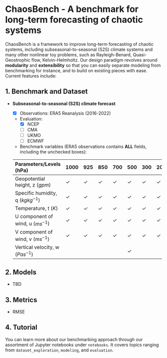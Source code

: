 # ChaosBench - A benchmark for long-term forecasting of chaotic systems
ChaosBench is a framework to improve long-term forecasting of chaotic systems, including subseasonal-to-seasonal (S2S) climate systems and many other nonlinear toy problems, such as Rayleigh-Benard, Quasi-Geostrophic flow, Kelvin-Helmholtz. Our design paradigm revolves around __modularity__ and __extensibility__ so that you can easily separate modeling from benchmarking for instance, and to build on existing pieces with ease. Current features include:

## 1. Benchmark and Dataset

- __Subseasonal-to-seasonal (S2S) climate forecast__
    - [x] Observations: ERA5 Reanalysis (2016-2022)
    - Evaluation:
        - [x] NCEP
        - [ ] CMA
        - [ ] UKMO
        - [ ] ECMWF
    - Benchmark variables (ERA5 observations contains __ALL__ fields, including the unchecked boxes):
        
    Parameters/Levels (hPa) | 1000 | 925 | 850 | 700 | 500 | 300 | 200 | 100 | 50 | 10
    :---------------------- | :----| :---| :---| :---| :---| :---| :---| :---| :--| :-|
    Geopotential height, z ($gpm$) | &check; | &check; | &check; | &check; | &check; | &check; | &check; | &check; | &check; | &check; |  
    Specific humidity, q ($kg kg^{-1}$) | &check; | &check; | &check; | &check; | &check; | &check; | &check; | &nbsp; | &nbsp; | &nbsp; |  
    Temperature, t ($K$) | &check; | &check; | &check; | &check; | &check; | &check; | &check; | &check; | &check; | &check; | &check; |  
    U component of wind, u ($ms^{-1}$) | &check; | &check; | &check; | &check; | &check; | &check; | &check; | &check; | &check; | &check; |  
    V component of wind, v ($ms^{-1}$) | &check; | &check; | &check; | &check; | &check; | &check; | &check; | &check; | &check; | &check; |  
    Vertical velocity, w ($Pas^{-1}$) | &nbsp; | &nbsp; | &nbsp; | &nbsp; | &check; | &nbsp; | &nbsp; | &nbsp; | &nbsp; | &nbsp; |  
    
## 2. Models
- TBD

## 3. Metrics
- RMSE

## 4. Tutorial
You can learn more about our benchmarking approach through our assortment of Jupyter notebooks under `notebooks`. It covers topics ranging from `dataset_exploration`, `modeling`, and `evaluation`. 

    

